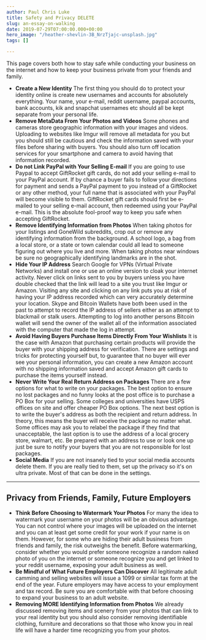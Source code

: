 ```yaml
---
author: Paul Chris Luke
title: Safety and Privacy DELETE
slug: an-essay-on-walking
date: 2019-07-29T07:00:00.000+00:00
hero_image: "/heather-shevlin-3B_NrzTjajc-unsplash.jpg"
tags: []

---
```

This page covers both how to stay safe while conducting your business on the internet and how to keep your business private from your friends and family.

* **Create a New Identity** The first thing you should do to protect your identity online is create new usernames and accounts for absolutely everything. Your name, your e-mail, reddit username, paypal accounts, bank accounts, kik and snapchat usernames etc should all be kept separate from your personal life.
* **Remove MetaData From Your Photos and Videos** Some phones and cameras store geographic information with your images and videos. Uploading to websites like Imgur will remove all metadata for you but you should still be cautious and check the information saved with your files before sharing with buyers. You should also turn off location services for your smartphone and camera to avoid having that information recorded.
* **Do not Link PayPal with Your Selling E-mail** If you are going to use Paypal to accept GiftRocket gift cards, do not add your selling e-mail to your PayPal account. If by chance a buyer fails to follow your directions for payment and sends a PayPal payment to you instead of a GiftRocket or any other method, your full name that is associated with your PayPal will become visible to them. GiftRocket gift cards should first be e-mailed to your selling e-mail account, then redeemed using your PayPal e-mail. This is the absolute fool-proof way to keep you safe when accepting GiftRocket.
* **Remove Identifying Information from Photos** When taking photos for your listings and GoneWild subreddits, crop out or remove any identifying information from the background. A school logo, a bag from a local store, or a state or town calendar could all lead to someone figuring out where you live and more. When taking photos near windows be sure no geographically identifying landmarks are in the shot.
* **Hide Your IP Address** Search Google for VPNs (Virtual Private Networks) and install one or use an online version to cloak your internet activity. Never click on links sent to you by buyers unless you have double checked that the link will lead to a site you trust like Imgur or Amazon. Visiting any site and clicking on any link puts you at risk of having your IP address recorded which can very accurately determine your location. Skype and Bitcoin Wallets have both been used in the past to attempt to record the IP address of sellers either as an attempt to blackmail or stalk users. Attempting to log into another persons Bitcoin wallet will send the owner of the wallet all of the information associated with the computer that made the log in attempt.
* **Avoid Having Buyers Purchase Items Directly From Your Wishlists** It is the case with Amazon that purchasing certain products will provide the buyer with your shipping address for verification. There are settings and tricks for protecting yourself but, to guarantee that no buyer will ever see your personal information, you can create a new Amazon account with no shipping information saved and accept Amazon gift cards to purchase the items yourself instead.
* **Never Write Your Real Return Address on Packages** There are a few options for what to write on your packages. The best option to ensure no lost packages and no funny looks at the post office is to purchase a PO Box for your selling. Some colleges and universities have USPS offices on site and offer cheaper PO Box options. The next best option is to write the buyer's address as both the recipient and return address. In theory, this means the buyer will receive the package no matter what. Some offices may ask you to relabel the package if they find that unacceptable, the last option is to use the address of a local grocery store, walmart, etc. Be prepared with an address to use or look one up just be sure to notify your buyers that you are not responsible for lost packages.
* **Social Media** If you are not insanely tied to your social media accounts delete them. If you are really tied to them, set up the privacy so it's on ultra private. Most of that can be done in the settings.

***

## Privacy from Friends, Family, Future Employers

* **Think Before Choosing to Watermark Your Photos** For many the idea to watermark your username on your photos will be an obvious advantage. You can not control where your images will be uploaded on the internet and you can at least get some credit for your work if your name is on them. However, for some who are hiding their adult business from friends and family, the risk outweighs the benefit. Before watermarking, consider whether you would prefer someone recognize a random naked photo of you on the internet or someone recognize you and get linked to your reddit username, exposing your adult business as well.
* **Be Mindful of What Future Employers Can Discover** All legitimate adult camming and selling websites will issue a 1099 or similar tax form at the end of the year. Future employers may have access to your employment and tax record. Be sure you are comfortable with that before choosing to expand your business to an adult website.
* **Removing MORE Identifying Information from Photos** We already discussed removing items and scenery from your photos that can link to your real identity but you should also consider removing identifiable clothing, furniture and decorations so that those who know you in real life will have a harder time recognizing you from your photos.
